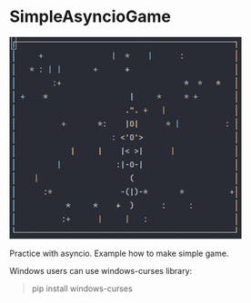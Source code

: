 

# SimpleAsyncioGame
![image](https://github.com/a6m5zero/SimpleAsyncioGame/blob/main/GIF%2023.04.2022%2019-45-36.gif)

Practice with asyncio. Example how to make simple game.

Windows users can use windows-curses library:
> pip install windows-curses

